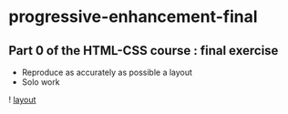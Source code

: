# progressive-enhancement-final
## Part 0 of the HTML-CSS course : final exercise

* Reproduce as accurately as possible a layout
* Solo work

! [layout](https://github.com/eliseprts/progressive-enhancement-final/blob/development/Landing_page.png?raw=true)
